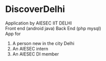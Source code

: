 # DiscoverDelhi
Application by AIESEC IIT DELHI<br>
Front end (android java)  Back End (php mysql)<br>
App for <br>
1. A person new in the city Delhi
2. An AIESEC intern
3. An AIESEC DI member

